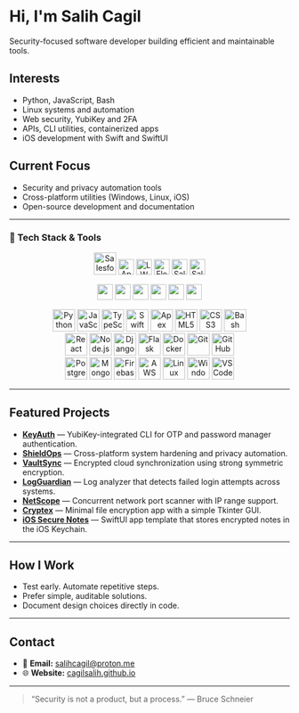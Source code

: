 # Hi, I'm Salih Cagil

Security-focused software developer building efficient and maintainable tools.

## Interests
- Python, JavaScript, Bash  
- Linux systems and automation  
- Web security, YubiKey and 2FA  
- APIs, CLI utilities, containerized apps  
- iOS development with Swift and SwiftUI  

## Current Focus
- Security and privacy automation tools  
- Cross-platform utilities (Windows, Linux, iOS)  
- Open-source development and documentation  

---

### 🧰 Tech Stack & Tools

<p align="center">
  <!-- Salesforce Ecosystem -->
  <img src="https://cdn.jsdelivr.net/gh/devicons/devicon/icons/salesforce/salesforce-original.svg" height="40" alt="Salesforce" />
  <img src="https://img.shields.io/badge/Apex%20Code-00A1E0?style=for-the-badge&logo=salesforce&logoColor=white" height="28" alt="Apex" />
  <img src="https://img.shields.io/badge/Lightning%20Web%20Components-1798C1?style=for-the-badge&logo=salesforce&logoColor=white" height="28" alt="LWC" />
  <img src="https://img.shields.io/badge/Flow%20Builder-1E8CBE?style=for-the-badge&logo=salesforce&logoColor=white" height="28" alt="Flow" />
  <img src="https://img.shields.io/badge/Salesforce%20Cloud%20Platform-00A1E0?style=for-the-badge&logo=salesforce&logoColor=white" height="28" alt="Salesforce Cloud" />
  <img src="https://img.shields.io/badge/Salesforce%20API%20Integration-00A1E0?style=for-the-badge&logo=postman&logoColor=white" height="28" alt="Salesforce API" />
</p>

<p align="center">
  <!-- Certifications -->
  <img src="https://img.shields.io/badge/Platform%20Developer%20I-00A1E0?style=for-the-badge&logo=salesforce&logoColor=white" height="28" />
  <img src="https://img.shields.io/badge/Platform%20Developer%20II-1798C1?style=for-the-badge&logo=salesforce&logoColor=white" height="28" />
  <img src="https://img.shields.io/badge/Administrator-1E8CBE?style=for-the-badge&logo=salesforce&logoColor=white" height="28" />
  <img src="https://img.shields.io/badge/App%20Builder-00A1E0?style=for-the-badge&logo=salesforce&logoColor=white" height="28" />
  <img src="https://img.shields.io/badge/JavaScript%20Developer%20I-1798C1?style=for-the-badge&logo=salesforce&logoColor=white" height="28" />
  <img src="https://img.shields.io/badge/Security%20Specialist-0070D2?style=for-the-badge&logo=salesforce&logoColor=white" height="28" />
</p>

<p align="center">
  <!-- Core Languages -->
  <img src="https://cdn.jsdelivr.net/gh/devicons/devicon/icons/python/python-original.svg" height="40" alt="Python" />
  <img src="https://cdn.jsdelivr.net/gh/devicons/devicon/icons/javascript/javascript-original.svg" height="40" alt="JavaScript" />
  <img src="https://cdn.jsdelivr.net/gh/devicons/devicon/icons/typescript/typescript-original.svg" height="40" alt="TypeScript" />
  <img src="https://cdn.jsdelivr.net/gh/devicons/devicon/icons/swift/swift-original.svg" height="40" alt="Swift" />
  <img src="https://cdn.jsdelivr.net/gh/devicons/devicon/icons/salesforce/salesforce-original.svg" height="40" alt="Apex" />
  <img src="https://cdn.jsdelivr.net/gh/devicons/devicon/icons/html5/html5-original.svg" height="40" alt="HTML5" />
  <img src="https://cdn.jsdelivr.net/gh/devicons/devicon/icons/css3/css3-original.svg" height="40" alt="CSS3" />
  <img src="https://cdn.jsdelivr.net/gh/devicons/devicon/icons/bash/bash-original.svg" height="40" alt="Bash" />
  <br>
  <!-- Frameworks -->
  <img src="https://cdn.jsdelivr.net/gh/devicons/devicon/icons/react/react-original.svg" height="40" alt="React" />
  <img src="https://cdn.jsdelivr.net/gh/devicons/devicon/icons/nodejs/nodejs-original.svg" height="40" alt="Node.js" />
  <img src="https://cdn.jsdelivr.net/gh/devicons/devicon/icons/django/django-plain.svg" height="40" alt="Django" />
  <img src="https://cdn.jsdelivr.net/gh/devicons/devicon/icons/flask/flask-original.svg" height="40" alt="Flask" />
  <img src="https://cdn.jsdelivr.net/gh/devicons/devicon/icons/docker/docker-original.svg" height="40" alt="Docker" />
  <img src="https://cdn.jsdelivr.net/gh/devicons/devicon/icons/git/git-original.svg" height="40" alt="Git" />
  <img src="https://cdn.jsdelivr.net/gh/devicons/devicon/icons/github/github-original.svg" height="40" alt="GitHub" />
  <br>
  <!-- Databases & Cloud -->
  <img src="https://cdn.jsdelivr.net/gh/devicons/devicon/icons/postgresql/postgresql-original.svg" height="40" alt="PostgreSQL" />
  <img src="https://cdn.jsdelivr.net/gh/devicons/devicon/icons/mongodb/mongodb-original.svg" height="40" alt="MongoDB" />
  <img src="https://cdn.jsdelivr.net/gh/devicons/devicon/icons/firebase/firebase-plain.svg" height="40" alt="Firebase" />
  <img src="https://cdn.jsdelivr.net/gh/devicons/devicon/icons/amazonwebservices/amazonwebservices-original.svg" height="40" alt="AWS" />
  <img src="https://cdn.jsdelivr.net/gh/devicons/devicon/icons/linux/linux-original.svg" height="40" alt="Linux" />
  <img src="https://cdn.jsdelivr.net/gh/devicons/devicon/icons/windows8/windows8-original.svg" height="40" alt="Windows" />
  <img src="https://cdn.jsdelivr.net/gh/devicons/devicon/icons/vscode/vscode-original.svg" height="40" alt="VS Code" />
</p>

---

## Featured Projects
- [**KeyAuth**](https://github.com/cagilsalih/keyauth) — YubiKey-integrated CLI for OTP and password manager authentication.  
- [**ShieldOps**](https://github.com/cagilsalih/shieldops) — Cross-platform system hardening and privacy automation.  
- [**VaultSync**](https://github.com/cagilsalih/vaultsync) — Encrypted cloud synchronization using strong symmetric encryption.  
- [**LogGuardian**](https://github.com/cagilsalih/logguardian) — Log analyzer that detects failed login attempts across systems.  
- [**NetScope**](https://github.com/cagilsalih/netscope) — Concurrent network port scanner with IP range support.  
- [**Cryptex**](https://github.com/cagilsalih/cryptex) — Minimal file encryption app with a simple Tkinter GUI.  
- [**iOS Secure Notes**](https://github.com/cagilsalih/ios-secure-notes) — SwiftUI app template that stores encrypted notes in the iOS Keychain.  

---

## How I Work
- Test early. Automate repetitive steps.  
- Prefer simple, auditable solutions.  
- Document design choices directly in code.  

---

## Contact
- 📧 **Email:** [salihcagil@proton.me](mailto:salihcagil@proton.me)
- 🌐 **Website:** [cagilsalih.github.io](https://cagilsalih.github.io)

---

> “Security is not a product, but a process.” — Bruce Schneier
